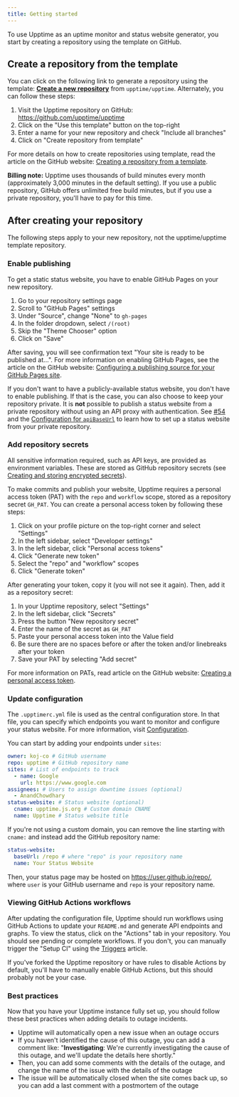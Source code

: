 ```yaml
---
title: Getting started
---
```


To use Upptime as an uptime monitor and status website generator, you start by creating a repository using the template on GitHub.

## Create a repository from the template

You can click on the following link to generate a repository using the template: [**Create a new repository**](https://github.com/upptime/upptime/generate) from `upptime/upptime`. Alternately, you can follow these steps:

1. Visit the Upptime repository on GitHub: https://github.com/upptime/upptime
1. Click on the "Use this template" button on the top-right
1. Enter a name for your new repository and check "Include all branches"
1. Click on "Create repository from template"

For more details on how to create repositories using template, read the article on the GitHub website: [Creating a repository from a template](https://docs.github.com/en/free-pro-team@latest/github/creating-cloning-and-archiving-repositories/creating-a-repository-from-a-template).

**Billing note:** Upptime uses thousands of build minutes every month (approximately 3,000 minutes in the default setting). If you use a public repository, GitHub offers unlimited free build minutes, but if you use a private repository, you'll have to pay for this time.

## After creating your repository

The following steps apply to your new repository, not the upptime/upptime template repository.

### Enable publishing

To get a static status website, you have to enable GitHub Pages on your new repository.

1. Go to your repository settings page
1. Scroll to "GitHub Pages" settings
1. Under "Source", change "None" to `gh-pages`
1. In the folder dropdown, select `/(root)`
1. Skip the "Theme Chooser" option 
1. Click on "Save"

After saving, you will see confirmation text "Your site is ready to be published at...". For more information on enabling GitHub Pages, see the article on the GitHub website: [Configuring a publishing source for your GitHub Pages site](https://docs.github.com/en/free-pro-team@latest/github/working-with-github-pages/configuring-a-publishing-source-for-your-github-pages-site).

If you don't want to have a publicly-available status website, you don't have to enable publishing. If that is the case, you can also choose to keep your repository private. It is **not** possible to publish a status website from a private repository without using an API proxy with authentication. See [#54](https://github.com/upptime/upptime/issues/54) and the [Configuration for `apiBaseUrl`](https://upptime.js.org/docs/configuration#custom-api-base-url) to learn how to set up a status website from your private repository.

### Add repository secrets

All sensitive information required, such as API keys, are provided as environment variables. These are stored as GitHub repository secrets (see [Creating and storing encrypted secrets](https://docs.github.com/en/free-pro-team@latest/actions/reference/encrypted-secrets)).

To make commits and publish your website, Upptime requires a personal access token (PAT) with the `repo` and `workflow` scope, stored as a repository secret `GH_PAT`. You can create a personal access token by following these steps:

1. Click on your profile picture on the top-right corner and select "Settings"
2. In the left sidebar, select "Developer settings"
3. In the left sidebar, click "Personal access tokens"
4. Click "Generate new token"
5. Select the "repo" and "workflow" scopes
6. Click "Generate token"

After generating your token, copy it (you will not see it again). Then, add it as a repository secret:

1. In your Upptime repository, select "Settings"
2. In the left sidebar, click "Secrets"
3. Press the button "New repository secret"
4. Enter the name of the secret as `GH_PAT`
5. Paste your personal access token into the Value field
6. Be sure there are no spaces before or after the token and/or linebreaks after your token
7. Save your PAT by selecting "Add secret"

For more information on PATs, read article on the GitHub website: [Creating a personal access token](https://docs.github.com/en/free-pro-team@latest/github/authenticating-to-github/creating-a-personal-access-token).

### Update configuration

The `.upptimerc.yml` file is used as the central configuration store. In that file, you can specify which endpoints you want to monitor and configure your status website. For more information, visit [Configuration](/docs/configuration).

You can start by adding your endpoints under `sites`:

```yaml title=".upptimerc.yml"
owner: koj-co # GitHub username
repo: upptime # GitHub repository name
sites: # List of endpoints to track
  - name: Google
    url: https://www.google.com
assignees: # Users to assign downtime issues (optional)
  - AnandChowdhary
status-website: # Status website (optional)
  cname: upptime.js.org # Custom domain CNAME
  name: Upptime # Status website title
```

If you're not using a custom domain, you can remove the line starting with `cname:` and instead add the GitHub repository name:

```yaml
status-website:
  baseUrl: /repo # where "repo" is your repository name
  name: Your Status Website
```

Then, your status page may be hosted on https://user.github.io/repo/, where `user` is your GitHub username and `repo` is your repository name.

### Viewing GitHub Actions workflows

After updating the configuration file, Upptime should run workflows using GitHub Actions to update your `README.md` and generate API endpoints and graphs. To view the status, click on the "Actions" tab in your repository. You should see pending or complete workflows. If you don't, you can manually trigger the "Setup CI" using the [Triggers](/docs/triggers) article.

If you've forked the Upptime repository or have rules to disable Actions by default, you'll have to manually enable GitHub Actions, but this should probably not be your case.

### Best practices

Now that you have your Upptime instance fully set up, you should follow these best practices when adding details to outage incidents.

- Upptime will automatically open a new issue when an outage occurs
- If you haven't identified the cause of this outage, you can add a comment like: "**Investigating**: We're currently investigating the cause of this outage, and we'll update the details here shortly."
- Then, you can add some comments with the details of the outage, and change the name of the issue with the details of the outage
- The issue will be automatically closed when the site comes back up, so you can add a last comment with a postmortem of the outage
